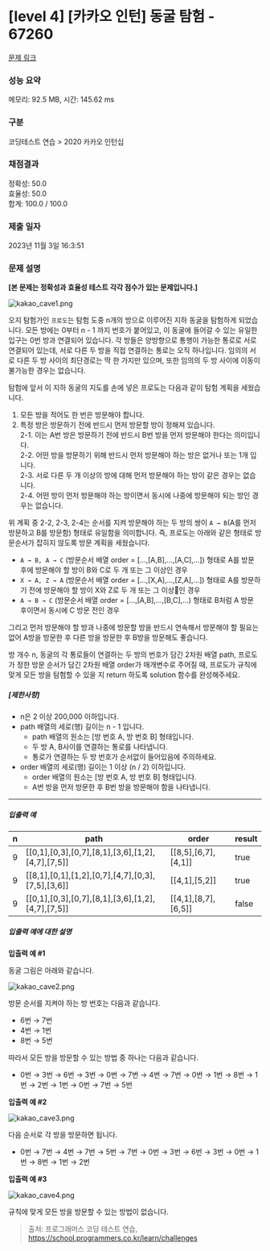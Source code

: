 # [level 4] [카카오 인턴] 동굴 탐험 - 67260 

[문제 링크](https://school.programmers.co.kr/learn/courses/30/lessons/67260) 

### 성능 요약

메모리: 92.5 MB, 시간: 145.62 ms

### 구분

코딩테스트 연습 > 2020 카카오 인턴십

### 채점결과

정확성: 50.0<br/>효율성: 50.0<br/>합계: 100.0 / 100.0

### 제출 일자

2023년 11월 3일 16:3:51

### 문제 설명

<p><strong>[본 문제는 정확성과 효율성 테스트 각각 점수가 있는 문제입니다.]</strong></p>

<p><img src="https://grepp-programmers.s3.ap-northeast-2.amazonaws.com/files/production/f21e69f3-58ea-4579-b1ba-636a07dfc38e/kakao_cave1.png" title="" alt="kakao_cave1.png"></p>

<p>오지 탐험가인 <code>프로도</code>는 탐험 도중 n개의 방으로 이루어진 지하 동굴을 탐험하게 되었습니다. 모든 방에는 0부터 n - 1 까지 번호가 붙어있고, 이 동굴에 들어갈 수 있는 유일한 입구는 0번 방과 연결되어 있습니다. 각 방들은 양방향으로 통행이 가능한 통로로 서로 연결되어 있는데, 서로 다른 두 방을 직접 연결하는 통로는 오직 하나입니다. 임의의 서로 다른 두 방 사이의 최단경로는 딱 한 가지만 있으며, 또한 임의의 두 방 사이에 이동이 불가능한 경우는 없습니다.</p>

<p>탐험에 앞서 이 지하 동굴의 지도를 손에 넣은 프로도는 다음과 같이 탐험 계획을 세웠습니다.</p>

<ol>
<li>모든 방을 적어도 한 번은 방문해야 합니다.</li>
<li>특정 방은 방문하기 전에 반드시 먼저 방문할 방이 정해져 있습니다.<br>
2-1. 이는 A번 방은 방문하기 전에 반드시 B번 방을 먼저 방문해야 한다는 의미입니다.<br>
2-2. 어떤 방을 방문하기 위해 반드시 먼저 방문해야 하는 방은 없거나 또는 1개 입니다.<br>
2-3. 서로 다른 두 개 이상의 방에 대해 먼저 방문해야 하는 방이 같은 경우는 없습니다.<br>
2-4. 어떤 방이 먼저 방문해야 하는 방이면서 동시에 나중에 방문해야 되는 방인 경우는 없습니다.<br></li>
</ol>

<p>위 계획 중 2-2, 2-3, 2-4는 순서를 지켜 방문해야 하는 두 방의 쌍이 <code>A → B</code>(A를 먼저 방문하고 B를 방문함) 형태로 유일함을 의미합니다. 즉, 프로도는 아래와 같은 형태로 방문순서가 잡히지 않도록 방문 계획을 세웠습니다.</p>

<ul>
<li><code>A → B, A → C</code> (방문순서 배열 order = [...,[A,B],...,[A,C],...]) 형태로 A를 방문 후에 방문해야 할 방이 B와 C로 두 개 또는 그 이상인 경우</li>
<li><code>X → A, Z → A</code> (방문순서 배열 order = [...,[X,A],...,[Z,A],...]) 형태로 A를 방문하기 전에 방문해야 할 방이 X와 Z로 두 개 또는 그 이상인 경우</li>
<li><code>A → B → C</code> (방문순서 배열 order = [...,[A,B],...,[B,C],...) 형태로 B처럼 A 방문 후이면서 동시에 C 방문 전인 경우<br></li>
</ul>

<p>그리고 먼저 방문해야 할 방과 나중에 방문할 방을 반드시 연속해서 방문해야 할 필요는 없어 A방을 방문한 후 다른 방을 방문한 후 B방을 방문해도 좋습니다.</p>

<p>방 개수 n, 동굴의 각 통로들이 연결하는 두 방의 번호가 담긴 2차원 배열 path, 프로도가 정한 방문 순서가 담긴 2차원 배열 order가 매개변수로 주어질 때, 프로도가 규칙에 맞게 모든 방을 탐험할 수 있을 지 return 하도록 solution 함수를 완성해주세요.</p>

<h5><strong>[제한사항]</strong></h5>

<ul>
<li>n은 2 이상 200,000 이하입니다.</li>
<li>path 배열의 세로(행) 길이는 n - 1 입니다.

<ul>
<li>path 배열의 원소는 [방 번호 A, 방 번호 B] 형태입니다.</li>
<li>두 방 A, B사이를 연결하는 통로를 나타냅니다.</li>
<li>통로가 연결하는 두 방 번호가 순서없이 들어있음에 주의하세요.</li>
</ul></li>
<li>order 배열의 세로(행) 길이는 1 이상 (n / 2) 이하입니다.

<ul>
<li>order 배열의 원소는 [방 번호 A, 방 번호 B] 형태입니다.</li>
<li>A번 방을 먼저 방문한 후 B번 방을 방문해야 함을 나타냅니다.</li>
</ul></li>
</ul>

<hr>

<h5><strong>입출력 예</strong></h5>
<table class="table">
        <thead><tr>
<th>n</th>
<th>path</th>
<th>order</th>
<th>result</th>
</tr>
</thead>
        <tbody><tr>
<td>9</td>
<td>[[0,1],[0,3],[0,7],[8,1],[3,6],[1,2],[4,7],[7,5]]</td>
<td>[[8,5],[6,7],[4,1]]</td>
<td>true</td>
</tr>
<tr>
<td>9</td>
<td>[[8,1],[0,1],[1,2],[0,7],[4,7],[0,3],[7,5],[3,6]]</td>
<td>[[4,1],[5,2]]</td>
<td>true</td>
</tr>
<tr>
<td>9</td>
<td>[[0,1],[0,3],[0,7],[8,1],[3,6],[1,2],[4,7],[7,5]]</td>
<td>[[4,1],[8,7],[6,5]]</td>
<td>false</td>
</tr>
</tbody>
      </table>
<h5><strong>입출력 예에 대한 설명</strong></h5>

<p><strong>입출력 예 #1</strong></p>

<p>동굴 그림은 아래와 같습니다.</p>

<p><img src="https://grepp-programmers.s3.ap-northeast-2.amazonaws.com/files/production/22cc2bc5-f4b4-41d9-b470-a5545e9941f3/kakao_cave2.png" title="" alt="kakao_cave2.png"></p>

<p>방문 순서를 지켜야 하는 방 번호는 다음과 같습니다.</p>

<ul>
<li>6번 → 7번</li>
<li>4번 → 1번</li>
<li>8번 → 5번</li>
</ul>

<p>따라서 모든 방을 방문할 수 있는 방법 중 하나는 다음과 같습니다.</p>

<ul>
<li>0번 → 3번 → 6번 → 3번 → 0번 → 7번 → 4번 → 7번 → 0번 → 1번 → 8번 → 1번 → 2번 → 1번 → 0번 → 7번 → 5번</li>
</ul>

<p><strong>입출력 예 #2</strong></p>

<p><img src="https://grepp-programmers.s3.ap-northeast-2.amazonaws.com/files/production/9ca7fc3c-b85e-4156-b24a-292fcc95e9ef/kakao_cave3.png" title="" alt="kakao_cave3.png"></p>

<p>다음 순서로 각 방을 방문하면 됩니다.</p>

<ul>
<li>0번 → 7번 → 4번 → 7번 → 5번 → 7번 → 0번 → 3번 → 6번 → 3번 → 0번 → 1번 → 8번 → 1번 → 2번</li>
</ul>

<p><strong>입출력 예 #3</strong></p>

<p><img src="https://grepp-programmers.s3.ap-northeast-2.amazonaws.com/files/production/f3b22a5a-3f5a-4159-b28b-3db6b4085b30/kakao_cave4.png" title="" alt="kakao_cave4.png"></p>

<p>규칙에 맞게 모든 방을 방문할 수 있는 방법이 없습니다.</p>


> 출처: 프로그래머스 코딩 테스트 연습, https://school.programmers.co.kr/learn/challenges